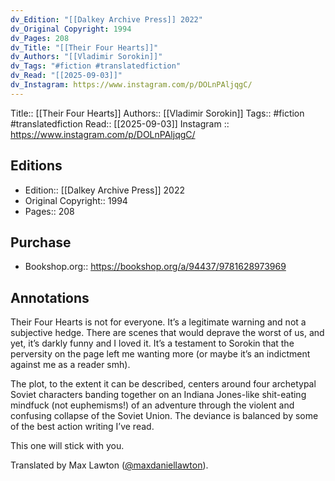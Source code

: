 ```yaml
---
dv_Edition: "[[Dalkey Archive Press]] 2022"
dv_Original Copyright: 1994
dv_Pages: 208
dv_Title: "[[Their Four Hearts]]"
dv_Authors: "[[Vladimir Sorokin]]"
dv_Tags: "#fiction #translatedfiction"
dv_Read: "[[2025-09-03]]"
dv_Instagram: https://www.instagram.com/p/DOLnPAljqgC/
---
```


Title:: [[Their Four Hearts]]
Authors:: [[Vladimir Sorokin]]
Tags:: #fiction #translatedfiction 
Read:: [[2025-09-03]]
Instagram :: https://www.instagram.com/p/DOLnPAljqgC/
## Editions
- Edition:: [[Dalkey Archive Press]] 2022
- Original Copyright:: 1994
- Pages:: 208

## Purchase
* Bookshop.org:: https://bookshop.org/a/94437/9781628973969
## Annotations

Their Four Hearts is not for everyone. It’s a legitimate warning and not a subjective hedge. There are scenes that would deprave the worst of us, and yet, it’s darkly funny and I loved it. It’s a testament to Sorokin that the perversity on the page left me wanting more (or maybe it’s an indictment against me as a reader smh).   
  
The plot, to the extent it can be described, centers around four archetypal Soviet characters banding together on an Indiana Jones-like shit-eating mindfuck (not euphemisms!) of an adventure through the violent and confusing collapse of the Soviet Union. The deviance is balanced by some of the best action writing I’ve read.   
  
This one will stick with you.   
  
Translated by Max Lawton ([@maxdaniellawton](https://www.instagram.com/maxdaniellawton/)).